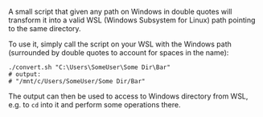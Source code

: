 A small script that given any path on Windows in double quotes will transform it into a valid WSL (Windows Subsystem for Linux) path pointing to the same directory.

To use it, simply call the script on your WSL with the Windows path (surrounded by double quotes to account for spaces in the name):

```shell
./convert.sh "C:\Users\SomeUser\Some Dir\Bar"
# output:
# "/mnt/c/Users/SomeUser/Some Dir/Bar"
```

The output can then be used to access to Windows directory from WSL, e.g. to `cd` into it and perform some operations there.

